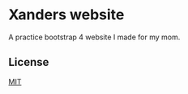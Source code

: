 # Xanders website

A practice bootstrap 4 website I made for my mom.


## License
[MIT](https://choosealicense.com/licenses/mit/)
